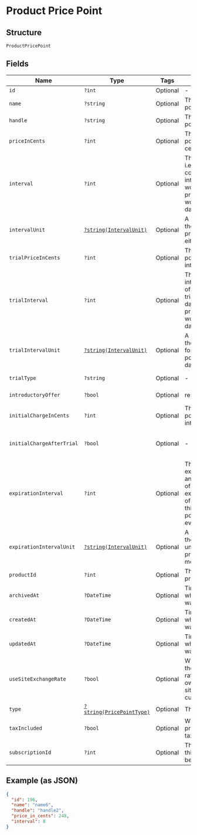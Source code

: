 
# Product Price Point

## Structure

`ProductPricePoint`

## Fields

| Name | Type | Tags | Description | Getter | Setter |
|  --- | --- | --- | --- | --- | --- |
| `id` | `?int` | Optional | - | getId(): ?int | setId(?int id): void |
| `name` | `?string` | Optional | The product price point name | getName(): ?string | setName(?string name): void |
| `handle` | `?string` | Optional | The product price point API handle | getHandle(): ?string | setHandle(?string handle): void |
| `priceInCents` | `?int` | Optional | The product price point price, in integer cents | getPriceInCents(): ?int | setPriceInCents(?int priceInCents): void |
| `interval` | `?int` | Optional | The numerical interval. i.e. an interval of ‘30’ coupled with an interval_unit of day would mean this product price point would renew every 30 days | getInterval(): ?int | setInterval(?int interval): void |
| `intervalUnit` | [`?string(IntervalUnit)`](../../doc/models/interval-unit.md) | Optional | A string representing the interval unit for this product price point, either month or day | getIntervalUnit(): ?string | setIntervalUnit(?string intervalUnit): void |
| `trialPriceInCents` | `?int` | Optional | The product price point trial price, in integer cents | getTrialPriceInCents(): ?int | setTrialPriceInCents(?int trialPriceInCents): void |
| `trialInterval` | `?int` | Optional | The numerical trial interval. i.e. an interval of ‘30’ coupled with an trial_interval_unit of day would mean this product price point would renew every 30 days | getTrialInterval(): ?int | setTrialInterval(?int trialInterval): void |
| `trialIntervalUnit` | [`?string(IntervalUnit)`](../../doc/models/interval-unit.md) | Optional | A string representing the trial interval unit for this product price point, either month or day | getTrialIntervalUnit(): ?string | setTrialIntervalUnit(?string trialIntervalUnit): void |
| `trialType` | `?string` | Optional | - | getTrialType(): ?string | setTrialType(?string trialType): void |
| `introductoryOffer` | `?bool` | Optional | reserved for future use | getIntroductoryOffer(): ?bool | setIntroductoryOffer(?bool introductoryOffer): void |
| `initialChargeInCents` | `?int` | Optional | The product price point initial charge, in integer cents | getInitialChargeInCents(): ?int | setInitialChargeInCents(?int initialChargeInCents): void |
| `initialChargeAfterTrial` | `?bool` | Optional | - | getInitialChargeAfterTrial(): ?bool | setInitialChargeAfterTrial(?bool initialChargeAfterTrial): void |
| `expirationInterval` | `?int` | Optional | The numerical expiration interval. i.e. an expiration_interval of ‘30’ coupled with an expiration_interval_unit of day would mean this product price point would expire every 30 days | getExpirationInterval(): ?int | setExpirationInterval(?int expirationInterval): void |
| `expirationIntervalUnit` | [`?string(IntervalUnit)`](../../doc/models/interval-unit.md) | Optional | A string representing the expiration interval unit for this product price point, either month or day | getExpirationIntervalUnit(): ?string | setExpirationIntervalUnit(?string expirationIntervalUnit): void |
| `productId` | `?int` | Optional | The product id this price point belongs to | getProductId(): ?int | setProductId(?int productId): void |
| `archivedAt` | `?DateTime` | Optional | Timestamp indicating when this price point was archived | getArchivedAt(): ?\DateTime | setArchivedAt(?\DateTime archivedAt): void |
| `createdAt` | `?DateTime` | Optional | Timestamp indicating when this price point was created | getCreatedAt(): ?\DateTime | setCreatedAt(?\DateTime createdAt): void |
| `updatedAt` | `?DateTime` | Optional | Timestamp indicating when this price point was last updated | getUpdatedAt(): ?\DateTime | setUpdatedAt(?\DateTime updatedAt): void |
| `useSiteExchangeRate` | `?bool` | Optional | Whether or not to use the site's exchange rate or define your own pricing when your site has multiple currencies defined. | getUseSiteExchangeRate(): ?bool | setUseSiteExchangeRate(?bool useSiteExchangeRate): void |
| `type` | [`?string(PricePointType)`](../../doc/models/price-point-type.md) | Optional | The type of price point | getType(): ?string | setType(?string type): void |
| `taxIncluded` | `?bool` | Optional | Whether or not the price point includes tax | getTaxIncluded(): ?bool | setTaxIncluded(?bool taxIncluded): void |
| `subscriptionId` | `?int` | Optional | The subscription id this price point belongs to | getSubscriptionId(): ?int | setSubscriptionId(?int subscriptionId): void |

## Example (as JSON)

```json
{
  "id": 196,
  "name": "name6",
  "handle": "handle2",
  "price_in_cents": 248,
  "interval": 8
}
```

